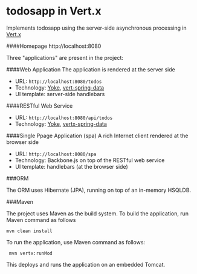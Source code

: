todosapp in Vert.x
===================

Implements todosapp using the server-side asynchronous processing in [Vert.x](http://vertx.io/)


####Homepage
  http://localhost:8080

Three "applications" are present in the project:

####Web Application
The application is rendered at the server side
- URL: `http://localhost:8080/todos`
- Technology: [Yoke](http://pmlopes.github.io/yoke/), [vert-spring-data](https://github.com/relai/vertx-spring-data)
- UI template: server-side handlebars

####RESTful Web Service
- URL: `http://localhost:8080/api/todos`
- Technology: [Yoke](http://pmlopes.github.io/yoke/), [vertx-spring-data](https://github.com/relai/vertx-spring-data)

####Single Ppage Application (spa)
A rich Internet client rendered at the browser side
- URL: `http://localhost:8080/spa`
- Technology: Backbone.js on top of the  RESTful web service 
- UI template: handlebars (at the browser side)

###ORM

The ORM uses Hibernate (JPA), running on top of an in-memory HSQLDB.

###Maven 

The project uses Maven as the build system. To build the application, run Maven command as follows

    mvn clean install

To run the application, use Maven command as follows:

     mvn vertx:runMod
     
This deploys and runs the application on an embedded Tomcat.


